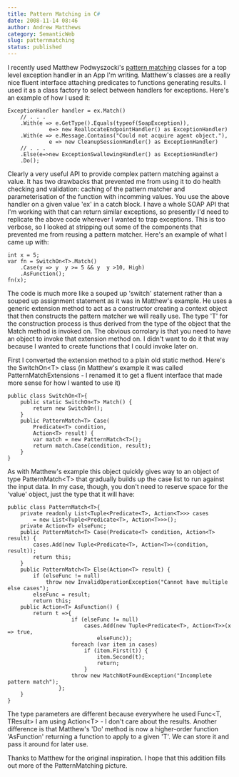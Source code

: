 ```yaml
---
title: Pattern Matching in C#
date: 2008-11-14 08:46
author: Andrew Matthews
category: SemanticWeb
slug: patternmatching
status: published
---
```


I recently used Matthew Podwyszocki's [pattern matching](http://weblogs.asp.net/podwysocki/archive/2008/09/16/functional-c-pattern-matching.aspx) classes for a top level exception handler in an App I'm writing. Matthew's classes are a really nice fluent interface attaching predicates to functions generating results. I used it as a class factory to select between handlers for exceptions. Here's an example of how I used it:


    ExceptionHandler handler = ex.Match()
        // . . .
        .With(e => e.GetType().Equals(typeof(SoapException)),
                 e=> new ReallocateEndpointHandler() as ExceptionHandler)
        .With(e => e.Message.Contains("Could not acquire agent object."),
                 e => new CleanupSessionHandler() as ExceptionHandler)
        // . . .
        .Else(e=>new ExceptionSwallowingHandler() as ExceptionHandler)
        .Do();

Clearly a very useful API to provide complex pattern matching against a value. It has two drawbacks that prevented me from using it to do health checking and validation: caching of the pattern matcher and parameterisation of the function with incomming values. You use the above handler on a given value 'ex' in a catch block. I have a whole SOAP API that I'm working with that can return similar exceptions, so presently I'd need to replicate the above code wherever I wanted to trap exceptions. This is too verbose, so I looked at stripping out some of the components that prevented me from reusing a pattern matcher. Here's an example of what I came up with:


    int x = 5;
    var fn = SwitchOn<T>.Match()
        .Case(y => y  y >= 5 && y  y >10, High)
        .AsFunction();
    fn(x);

The code is much more like a souped up 'switch' statement rather than a souped up assignment statement as it was in Matthew's example. He uses a generic extension method to act as a constructor creating a context object that then constructs the pattern matcher we will really use. The type 'T' for the construction process is thus derived from the type of the object that the Match method is invoked on. The obvious corrolary is that you need to have an object to invoke that extension method on. I didn't want to do it that way because I wanted to create functions that I could invoke later on.

First I converted the extension method to a plain old static method. Here's the SwitchOn\<T\> class (in Matthew's example it was called PatternMatchExtensions - I renamed it to get a fluent interface that made more sense for how I wanted to use it)


    public class SwitchOn<T>{
        public static SwitchOn<T> Match() {
            return new SwitchOn();
        }
        public PatternMatch<T> Case(
            Predicate<T> condition,
            Action<T> result) {
            var match = new PatternMatch<T>();
            return match.Case(condition, result);
        }
    }

As with Matthew's example this object quickly gives way to an object of type PatternMatch\<T\> that gradually builds up the case list to run against the input data. In my case, though, you don't need to reserve space for the 'value' object, just the type that it will have:

    public class PatternMatch<T>{
        private readonly List<Tuple<Predicate<T>, Action<T>>> cases
            = new List<Tuple<Predicate<T>, Action<T>>>();
        private Action<T> elseFunc;
        public PatternMatch<T> Case(Predicate<T> condition, Action<T> result) {
            cases.Add(new Tuple<Predicate<T>, Action<T>>(condition, result));
            return this;
        }
        public PatternMatch<T> Else(Action<T> result) {
            if (elseFunc != null)
                throw new InvalidOperationException("Cannot have multiple else cases");
            elseFunc = result;
            return this;
        public Action<T> AsFunction() {
            return t =>{
                        if (elseFunc != null)
                            cases.Add(new Tuple<Predicate<T>, Action<T>>(x => true,
                                elseFunc));
                        foreach (var item in cases)
                            if (item.First(t)) {
                                item.Second(t);
                                return;
                            }
                        throw new MatchNotFoundException("Incomplete pattern match");
                    };
        }
    }

The type parameters are different because everywhere he used Func\<T, TResult\> I am using Action\<T\> - I don't care about the results. Another difference is that Matthew's 'Do' method is now a higher-order function 'AsFunction' returning a function to apply to a given 'T'. We can store it and pass it around for later use.

Thanks to Matthew for the original inspiration. I hope that this addition fills out more of the PatternMatching picture.
